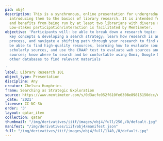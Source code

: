 ```yaml
---
pid: obj4
description: This is a synchronous, online presentation for undergraduate students,
  introducing them to the basics of library research. It is intended for all disciplines,
  and benefits from being run by at least two librarians with diverse research experience.
  Low-stakes participation/interaction is facilitated by Mentimeter.
objective: 'Participants will: be able to break down a research topic: identifying
  key concepts & developing a search strategy; learn how research is an iterative
  process, and navigate a shifting path through your research to find what you need;
  be able to find high-quality resources, learning how to evaluate sources, identify
  scholarly sources, and use the CRAAP test to evaluate web sources and other popular
  sources; know where to search and be comfortable using Omni, Google Scholar, and
  other databases to find relevant materials

'
label: Library Research 101
object_type: Presentation
discipline: Any
creator: Chelsea Humphries
frame: Searching as Strategic Exploration
source: https://www.mentimeter.com/s/0d3acfe052f610fe6308e89815150dcc/ecb17c5a6bfb/edit
_date: '2021'
license: CC-NC-SA
order: '3'
layout: qatar_item
collection: qatar
thumbnail: "/img/derivatives/iiif/images/obj4/full/250,/0/default.jpg"
manifest: "/img/derivatives/iiif/obj4/manifest.json"
full: "/img/derivatives/iiif/images/obj4/full/1140,/0/default.jpg"
---
```

